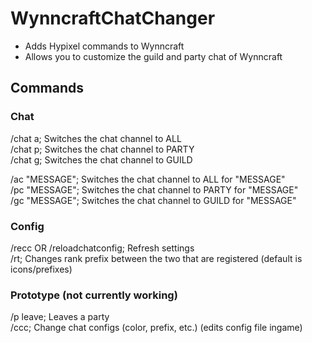 # WynncraftChatChanger
- Adds Hypixel commands to Wynncraft  
- Allows you to customize the guild and party chat of Wynncraft  

## Commands
### Chat
/chat a; Switches the chat channel to ALL  
/chat p; Switches the chat channel to PARTY  
/chat g; Switches the chat channel to GUILD  

/ac "MESSAGE"; Switches the chat channel to ALL for "MESSAGE"  
/pc "MESSAGE"; Switches the chat channel to PARTY for "MESSAGE"  
/gc "MESSAGE"; Switches the chat channel to GUILD for "MESSAGE"  

### Config
/recc OR /reloadchatconfig; Refresh settings  
/rt; Changes rank prefix between the two that are registered (default is icons/prefixes)  

### Prototype (not currently working)
/p leave; Leaves a party  
/ccc; Change chat configs (color, prefix, etc.) (edits config file ingame)  
